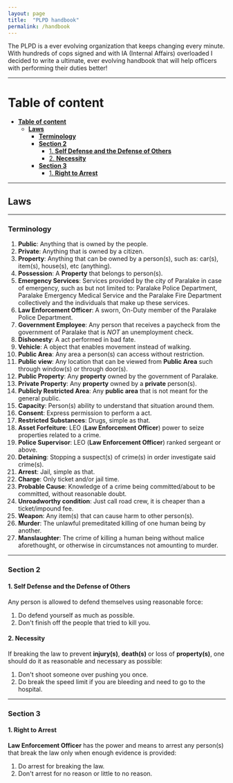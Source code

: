 ```yaml
---
layout: page
title:  "PLPD handbook"
permalink: /handbook
---
```

The PLPD is a ever evolving organization that keeps changing every minute. With hundreds of cops signed and with IA (Internal Affairs) overloaded I decided to write a ultimate, ever evolving handbook that will help officers with performing their duties better!

---

# **Table of content**

- [**Table of content**](#table-of-content)
  - [**Laws**](#laws)
    - [**Terminology**](#terminology)
    - [**Section 2**](#section-2)
      - [1. **Self Defense and the Defense of Others**](#1-self-defense-and-the-defense-of-others)
      - [2. **Necessity**](#2-necessity)
    - [**Section 3**](#section-3)
      - [1. **Right to Arrest**](#1-right-to-arrest)

---

## **Laws**

---

### **Terminology**

1. **Public**: Anything that is owned by the people.
2. **Private**: Anything that is owned by a citizen.
3. **Property**: Anything that can be owned by a person(s), such as: car(s), item(s), house(s), etc (anything).
4. **Possession**: A **Property** that belongs to person(s).
5. **Emergency Services**: Services provided by the city of Paralake in case of emergency, such as but not limited to: Paralake Police Department, Paralake Emergency Medical Service and the Paralake Fire Department collectively and the individuals that make up these services.
6. **Law Enforcement Officer**: A sworn, On-Duty member of the Paralake Police Department.
7. **Government Employee**: Any person that receives a paycheck from the government of Paralake that is *NOT* an unemployment check.
8. **Dishonesty**: A act performed in bad fate.
9. **Vehicle**: A object that enables movement instead of walking.
10. **Public Area**: Any area a person(s) can access without restriction.
11. **Public view**: Any location that can be viewed from **Public Area** such through  window(s) or through door(s).
12. **Public Property**: Any **property** owned by the government of Paralake.
13. **Private Property**: Any **property** owned by a **private** person(s).
14. **Publicly Restricted Area**: Any **public area** that is not meant for the general public.
15. **Capacity**: Person(s) ability to understand that situation around them.
16. **Consent**: Express permission to perform a act.
17. **Restricted Substances**: Drugs, simple as that.
18. **Asset Forfeiture**: LEO (**Law Enforcement Officer**) power to seize properties related to a crime.
19. **Police Supervisor**: LEO (**Law Enforcement Officer**) ranked sergeant or above.
20. **Detaining**: Stopping a suspect(s) of crime(s) in order investigate said crime(s).
21. **Arrest**: Jail, simple as that.
22. **Charge**: Only ticket and/or jail time.
23. **Probable Cause**: Knowledge of a crime being committed/about to be committed, without reasonable doubt.
24. **Unroadworthy condition**: Just call road crew, it is cheaper than a ticket/impound fee.
25. **Weapon**: Any item(s) that can cause harm to other person(s).
26. **Murder**: The unlawful premeditated killing of one human being by another.
27. **Manslaughter**: The crime of killing a human being without malice aforethought, or otherwise in circumstances not amounting to murder.

---

### **Section 2**

#### 1. **Self Defense and the Defense of Others**

Any person is allowed to defend themselves using reasonable force:
1. Do defend yourself as much as possible.
2. Don't finish off the people that tried to kill you.

#### 2. **Necessity**

If breaking the law to prevent **injury(s)**, **death(s)** or loss of **property(s)**, one should do it as reasonable and necessary as possible:
1. Don't shoot someone over pushing you once.
2. Do break the speed limit if you are bleeding and need to go to the hospital.

---

### **Section 3**

#### 1. **Right to Arrest**

**Law Enforcement Officer** has the power and means to arrest any person(s) that break the law only when enough evidence is provided:
1. Do arrest for breaking the law.
2. Don't arrest for no reason or little to no reason.